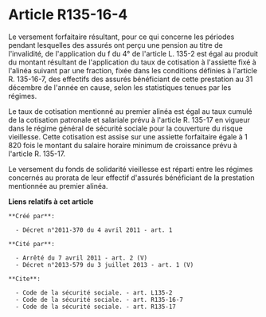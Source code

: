 # Article R135-16-4

Le versement forfaitaire résultant, pour ce qui concerne les périodes pendant lesquelles des assurés ont perçu une pension au
titre de l'invalidité, de l'application du f du 4° de l'article L. 135-2 est égal au produit du montant résultant de
l'application du taux de cotisation à l'assiette fixé à l'alinéa suivant par une fraction, fixée dans les conditions définies
à l'article R. 135-16-7, des effectifs des assurés bénéficiant de cette prestation au 31 décembre de l'année en cause, selon
les statistiques tenues par les régimes. 

Le taux de cotisation mentionné au premier alinéa est égal au taux cumulé de la cotisation patronale et salariale prévu à
l'article R. 135-17 en vigueur dans le régime général de sécurité sociale pour la couverture du risque vieillesse. Cette
cotisation est assise sur une assiette forfaitaire égale à 1 820 fois le montant du salaire horaire minimum de croissance
prévu à l'article R. 135-17. 

Le versement du fonds de solidarité vieillesse est réparti entre les régimes concernés au prorata de leur effectif d'assurés
bénéficiant de la prestation mentionnée au premier alinéa.

**Liens relatifs à cet article**

	**Créé par**:

	  - Décret n°2011-370 du 4 avril 2011 - art. 1

	**Cité par**:

	  - Arrêté du 7 avril 2011 - art. 2 (V)
	  - Décret n°2013-579 du 3 juillet 2013 - art. 1 (V)

	**Cite**:

	  - Code de la sécurité sociale. - art. L135-2
	  - Code de la sécurité sociale. - art. R135-16-7
	  - Code de la sécurité sociale. - art. R135-17
